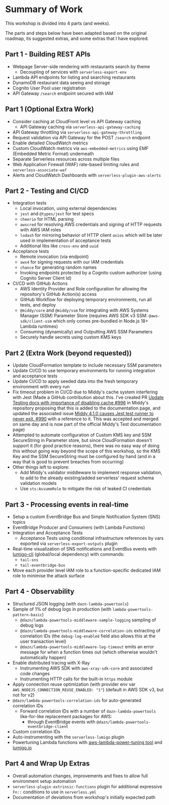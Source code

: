 # Summary of Work

This workshop is divided into 4 parts (and weeks).

The parts and steps below have been adapted based on the original roadmap, its suggested extras, and some extras that I have explored.

## Part 1 - Building REST APIs

- Webpage Server-side rendering with restaurants search by theme
  - Decoupling of services with `serverless-export-env`
- Lambda API endpoints for listing and searching restaurants
- DynamoDB restaurant data seeing and storage
- Cognito User Pool user registration
- API Gateway `/search` endpoint secured with IAM

## Part 1 (Optional Extra Work)

- Consider caching at CloudFront level vs API Gateway caching
  - API Gateway caching via `serverless-api-gateway-caching`
- API Gateway throttling via `serverless-api-gateway-throttling`
- Request validation via API Gateway for the POST `/search` endpoint
- Enable detailed CloudWatch metrics
- Custom CloudWatch metrics via `aws-embedded-metrics` using EMF (Embedded Metric Format) underneath
- Separate Serverless resources across multiple files
- Web Application Firewall (WAF) rate-based limiting rules and `serverless-associate-waf`
- Alerts and CloudWatch Dashboards with `serverless-plugin-aws-alerts`

## Part 2 - Testing and CI/CD

- Integration tests
  - Local invocation, using external dependencies
  - `jest` and `@types/jest` for test specs
  - `cheerio` for HTML parsing
  - `awscred` for resolving AWS credentials and signing of HTTP requests with AWS IAM roles
  - `lodash` for mirroring behavior of HTTP client `axios` which will be later used in implementation of acceptance tests
  - Additional libs like `cross-env` and `uuid`
- Acceptance tests
  - Remote invocation (via endpoint)
  - `aws4` for signing requests with our IAM credentials
  - `chance` for generating random names
  - Invoking endpoints protected by a Cognito custom authorizer (using Cognito Server Client Id)
- CI/CD with GitHub Actions
  - AWS Identity Provider and Role configuration for allowing the repository's GitHub Action(s) access
  - GitHub Workflow for deploying temporary environments, run all tests, and deploy
  - `@middy/core` and `@middy/ssm` for integrating with AWS Systems Manager (SSM) Parameter Store (requires AWS SDK v3 SSM: `@aws-sdk/client-ssm` which only comes pre-bundled in Node.js 18+ Lambda runtimes)
  - Consuming (dynamically) and Outputting AWS SSM Parameters
  - Securely handle secrets using custom KMS keys

## Part 2 (Extra Work (beyond requested))

- Update CloudFormation template to include necessary SSM parameters
- Update CI/CD to use temporary environments for running integration and acceptance tests
- Update CI/CD to apply seeded data into the fresh temporary environment with every run
- Fix timeout problem in CI/CD due to Middy's cache system interfering with Jest (Made a GitHub contribution about this. I've created PR [Update Testing docs with importance of disabling cache #996](https://github.com/middyjs/middy/pull/996) in Middy's repository proposing that this is added to the documentation page, and updated the associated issue [Middy 4.1.0 causes Jest test runner to never exit. #990](https://github.com/middyjs/middy/issues/990#issuecomment-1407457224) with a reference to it. This was accepted and merged on same day and is now part of the official Middy's Test documentation page)
- Attempted to automate configuration of Custom KMS key and SSM SecureString in Parameter store, but since CloudFormation doesn't support it (for good practice reasons), there was no easy way of doing this without going way beyond the scope of this workshop, so the KMS Key and the SSM SecureString must be configured by hand (and in a way that is good to prevent breaches from occurring)
- Other things left to explore:
  - Add Middy's validator middleware to implement response validation, to add to the already existing/added serverless' request schema validation models
  - Use `sts:AssumeRole` to mitigate the risk of leaked CI credentials

## Part 3 - Processing events in real-time

- Setup a custom EventBridge Bus and Simple Notification System (SNS) topics
- EventBridge Producer and Consumers (with Lambda Functions)
- Integration and Acceptance Tests
  - Acceptance Tests using conditional infrastructure references by vars exported via `serverless-export-outputs` plugin
- Real-time visualization of SNS notifications and EventBus events with [lumigo-cli](https://www.npmjs.com/package/lumigo-cli) (global/local dependency) with commands:
  - `tail-sns`
  - `tail-eventbridge-bus`
- Move each provider level IAM role to a function-specific dedicated IAM role to minimise the attack surface

## Part 4 - Observability

- Structured JSON logging (with `dazn-lambda-powertools`)
- Sample of 1% of debug logs in production (with `lambda-powertools-pattern-basic`)
  - `@dazn/lambda-powertools-middleware-sample-logging` sampling of debug logs
  - `@dazn/lambda-powertools-middleware-correlation-ids` extracting of correlation IDs (the `debug-log-enabled` field also allows this at the user transaction level)
  - `@dazn/lambda-powertools-middleware-log-timeout` emits an error message for when a function times out (which otherwise wouldn't automatically happen)
- Enable distributed tracing with X-Ray
  - Instrumenting AWS SDK with `aws-xray-sdk-core` and associated code changes
  - Instrumenting HTTP calls for the built-in `https` module
- Apply connection reuse optimization (with provider env var `AWS_NODEJS_CONNECTION_REUSE_ENABLED: "1"`) (default in AWS SDK v3, but not for v2)
- `@dazn/lambda-powertools-correlation-ids` for auto-generated correlation IDs
  - Forward correlation IDs with a number of `dazn-lambda-powertools` like-for-like replacement packages for AWS:
    - through EventBridge events with `@dazn/lambda-powertools-eventbridge-client`
- Custom correlation IDs
- Auto-instrumenting with the `serverless-lumigo` plugin
- Powertuning Lambda functions with [aws-lambda-power-tuning tool](https://github.com/alexcasalboni/aws-lambda-power-tuning) and [lumigo.io](https://lumigo.io)

## Part 4 and Wrap Up Extras

- Overall automation changes, improvements and fixes to allow full environment setup automation
- `serverless-plugin-extrinsic-functions` plugin for additional expressive `Fn::` conditions to use in `serverless.yml`
- Documentation of deviations from workshop's initially expected path
